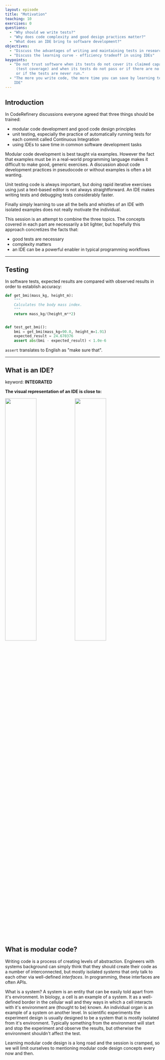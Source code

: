 ```yaml
---
layout: episode
title: "Motivation"
teaching: 10
exercises: 0
questions:
  - "Why should we write tests?"
  - "Why does code complexity and good design practices matter?"
  - "What does an IDE bring to software development?"
objectives:
  - "Discuss the advantages of writing and maintaining tests in research software."
  - "Discuss the learning curve - efficiency tradeoff in using IDEs"
keypoints:
  - "Do not trust software when its tests do not cover its claimed capabilities
     (test coverage) and when its tests do not pass or if there are no tests at all
     or if the tests are never run."
  - "The more you write code, the more time you can save by learning to use an
    IDE"
---
```


## Introduction

In CodeRefinery discussions everyone agreed that three things should be
trained:

* modular code development and good code design principles
* unit testing, especially the practice of automatically running tests for
  each commit called Continuous Integration
* using IDEs to save time in common software development tasks

Modular code development is best taught via examples. However the fact that
examples must be in a real-world programming language makes it difficult to
make good, generic exercises. A discussion about code development practices in
pseudocode or without examples is often a bit wanting.

Unit testing  code is always important, but doing rapid iterative exercises
using just a text-based editor is not always straightforward. An IDE makes
writing tests and debugging tests considerably faster.

Finally simply learning to use all the bells and whistles of an IDE with
isolated examples does not really motivate the individual.

This session is an attempt to combine the three topics. The concepts covered
in each part are necessarily a bit lighter, but hopefully this approach
concretizes the facts that:

* good tests are necessary
* complexity matters
* an IDE can be a powerful enabler in typical programming workflows

---

## Testing

In software tests, expected results are compared with observed results in order
to establish accuracy:

```python
def get_bmi(mass_kg, height_m):
    """
    Calculates the body mass index.
    """
    return mass_kg/(height_m**2)


def test_get_bmi():
    bmi = get_bmi(mass_kg=90.0, height_m=1.91)
    expected_result = 24.670376
    assert abs(bmi - expected_result) < 1.0e-6
```

`assert` translates to English as "make sure that".

---
##  What is an IDE?

keyword: **INTEGRATED**


**The visual representation of an IDE is close to:**

<img src="{{site.baseurl}}/img/10-wave-fanned-black-oxide.jpg"
style="width:45%"><img
src="{{site.baseurl}}/img/10-wave-closed-black-oxide.jpg" style="width:45%">

## What is modular code?

Writing code is a process of creating levels of abstraction. Engineers with
systems background can simply think that they should create their code as a
number of interconnected, but mostly isolated *systems* that only talk to each
other via well-defined *interfaces*. In programming, these interfaces are
often APIs.

What is a system? A system is an entity that can be easily told apart from
it's environment. In biology, a cell is an example of a system. It as a
well-defined border in the cellular wall and they ways in which a cell
interacts with it's environment are (thought to be) known.  An individual
organ is an example of a system on another level. In scientific experiments
the experiment design is usually designed to be a system that is mostly
isolated from it's environment. Typically something from the environment will
start and stop the experiment and observe the results, but otherwise the
environment shouldn't affect the test.

Learning modular code design is a long road and the session is cramped, so we
will limit ourselves to mentioning modular code design concepts every now and
then.
